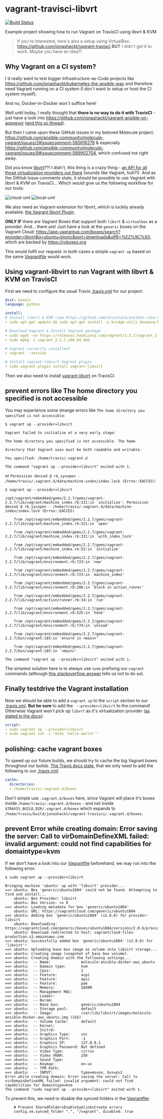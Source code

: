 # vagrant-travisci-libvrt

[![Build Status](https://travis-ci.org/jonashackt/vagrant-travisci-libvrt.svg?branch=master)](https://travis-ci.org/jonashackt/vagrant-travisci-libvrt)

Example project showing how to run Vagrant on TravisCI using libvrt & KVM

> If you're interested, here's also a setup using VirtualBox: https://github.com/jonashackt/vagrant-travisci __BUT__ I didn't get it to work. Maybe you have an idea?!


## Why Vagrant on a CI system?

I´d really want to test bigger Infrastructure-as-Code projects like https://github.com/jonashackt/kubernetes-the-ansible-way and therefore need Vagrant running on a CI system (I don´t want to setup or host the CI system myself).

And no, Docker-in-Docker won´t suffice here!

Well until today, I really thought that __there is no way to do it with TravisCI__ - just have a look into https://github.com/jonashackt/vagrant-ansible-on-appveyor ([and this so thread](https://stackoverflow.com/questions/31828555/using-vagrant-on-cloud-ci-services)).

But then I came upon these GitHub issues in my beloved Molecule project: https://github.com/ansible-community/molecule-vagrant/issues/2#issuecomment-585616279 & especially https://github.com/ansible-community/molecule-vagrant/issues/8#issuecomment-589902704, which confused me right away.

Did you know [libvirt](https://libvirt.org/)??! I didn't, this thing is a crazy thing - [an API for all those virtualization providers out there](https://help.ubuntu.com/lts/serverguide/libvirt.html) (sounds like Vagrant, huh?!). And as the GitHub Issue comments state, it should be possible to use Vagrant with libvrt & KVM on TravisCI... Which would give us the following workflow for our tools:

![cloud-uml](http://www.plantuml.com/plantuml/proxy?cache=no&src=https://raw.githubusercontent.com/jonashackt/vagrant-travisci-libvrt/master/cloud.iuml)
![local-uml](http://www.plantuml.com/plantuml/proxy?cache=no&src=https://raw.githubusercontent.com/jonashackt/vagrant-travisci-libvrt/master/local.iuml)

We also need an Vagrant-extension for libvirt, which is luckily already available: [the Vagrant libvirt Plugin](https://github.com/vagrant-libvirt/vagrant-libvirt)

__ONLY IF__ there are Vagrant Boxes that support both `libvrt` & `virtualbox` as a provider. And... there are! Just have a look at the `generic` boxes on the Vagrant Cloud: https://app.vagrantup.com/boxes/search?provider=libvirt&q=ubuntu+bionic&sort=downloads&utf8=%E2%9C%93, which are backed by https://roboxes.org

This would fulfil our request: in both cases a simple `vagrant up` based on the same [Vagrantfile](Vagrantfile) would work.

## Using vagrant-libvirt to run Vagrant with libvrt & KVM on TravisCI

First we need to configure the usual Travis [.travis.yml](.travis.yml) for our project:

```yaml
dist: bionic
language: python

install:
# Install libvrt & KVM (see https://github.com/alvistack/ansible-role-virtualbox/blob/master/.travis.yml)
- sudo apt-get update && sudo apt-get install -y bridge-utils dnsmasq-base ebtables libvirt-bin libvirt-dev qemu-kvm qemu-utils ruby-dev

# Download Vagrant & Install Vagrant package
- sudo wget -nv https://releases.hashicorp.com/vagrant/2.2.7/vagrant_2.2.7_x86_64.deb
- sudo dpkg -i vagrant_2.2.7_x86_64.deb

# Vagrant correctly installed?
- vagrant --version

# Install vagrant-libvirt Vagrant plugin
- sudo vagrant plugin install vagrant-libvirt
```
 
Then we also need to install [vagrant-libvirt](https://github.com/vagrant-libvirt/vagrant-libvirt) on TravisCI.

## prevent errors like The home directory you specified is not accessible

You may experience some strange errors like `The home directory you specified is not accessible`:

```
$ vagrant up --provider=libvirt

Vagrant failed to initialize at a very early stage:

The home directory you specified is not accessible. The home

directory that Vagrant uses must be both readable and writable.

You specified: /home/travis/.vagrant.d

The command "vagrant up --provider=libvirt" exited with 1.
```

or `Permission denied @ rb_sysopen - /home/travis/.vagrant.d/data/machine-index/index.lock (Errno::EACCES)`:

```
$ vagrant up --provider=libvirt

/opt/vagrant/embedded/gems/2.2.7/gems/vagrant-2.2.7/lib/vagrant/machine_index.rb:321:in `initialize': Permission denied @ rb_sysopen - /home/travis/.vagrant.d/data/machine-index/index.lock (Errno::EACCES)

	from /opt/vagrant/embedded/gems/2.2.7/gems/vagrant-2.2.7/lib/vagrant/machine_index.rb:321:in `open'

	from /opt/vagrant/embedded/gems/2.2.7/gems/vagrant-2.2.7/lib/vagrant/machine_index.rb:321:in `with_index_lock'

	from /opt/vagrant/embedded/gems/2.2.7/gems/vagrant-2.2.7/lib/vagrant/machine_index.rb:52:in `initialize'

	from /opt/vagrant/embedded/gems/2.2.7/gems/vagrant-2.2.7/lib/vagrant/environment.rb:723:in `new'

	from /opt/vagrant/embedded/gems/2.2.7/gems/vagrant-2.2.7/lib/vagrant/environment.rb:723:in `machine_index'

	from /opt/vagrant/embedded/gems/2.2.7/gems/vagrant-2.2.7/lib/vagrant/environment.rb:206:in `block in action_runner'

	from /opt/vagrant/embedded/gems/2.2.7/gems/vagrant-2.2.7/lib/vagrant/action/runner.rb:34:in `run'

	from /opt/vagrant/embedded/gems/2.2.7/gems/vagrant-2.2.7/lib/vagrant/environment.rb:525:in `hook'

	from /opt/vagrant/embedded/gems/2.2.7/gems/vagrant-2.2.7/lib/vagrant/environment.rb:774:in `unload'

	from /opt/vagrant/embedded/gems/2.2.7/gems/vagrant-2.2.7/bin/vagrant:185:in `ensure in <main>'

	from /opt/vagrant/embedded/gems/2.2.7/gems/vagrant-2.2.7/bin/vagrant:185:in `<main>'

The command "vagrant up --provider=libvirt" exited with 1.
```

The simplest solution here is to always use `sudo` prefixing our `vagrant` commands (although [this stackoverflow answer](https://stackoverflow.com/a/29438084/4964553) tells us not to do so).

## Finally testdrive the Vagrant installation

Now we should be able to add a `vagrant up` to the `script` section to our [.travis.yml](.travis.yml). __But be sure__ to add the ` --provider=libvirt` to the command! Otherwise Vagrant won't pick up `libvrt` as it's virtualization provider ([as stated in the docs](https://github.com/vagrant-libvirt/vagrant-libvirt#start-vm9)):

```yaml
script:
- sudo vagrant up --provider=libvirt
- sudo vagrant ssh -c "echo 'hello world!'"
```

## polishing: cache vagrant boxes

To speed up our future builds, we should try to cache the big Vagrant boxes throughout our builds. [The Travis docs state](https://docs.travis-ci.com/user/caching/#arbitrary-directories), that we only need to add the following to our [.travis.yml](.travis.yml):

```yaml
cache:
  directories:
  - /home/travis/.vagrant.d/boxes
```

Don't simple use `.vagrant.d/boxes` here, since Vagrant will place it's boxes inside `/home/travis/.vagrant.d/boxes` - and not inside `$TRAVIS_BUILD_DIR/.vagrant.d/boxes` which expands to `/home/travis/build/jonashackt/vagrant-travisci/.vagrant.d/boxes`.


## prevent Error while creating domain: Error saving the server: Call to virDomainDefineXML failed: invalid argument: could not find capabilities for domaintype=kvm

If we don't have a look into our [Vagrantfile](Vagrantfile) beforehand, we may run into the following error:

```
$ sudo vagrant up --provider=libvirt

Bringing machine 'ubuntu' up with 'libvirt' provider...
==> ubuntu: Box 'generic/ubuntu1804' could not be found. Attempting to find and install...
    ubuntu: Box Provider: libvirt
    ubuntu: Box Version: >= 0
==> ubuntu: Loading metadata for box 'generic/ubuntu1804'
    ubuntu: URL: https://vagrantcloud.com/generic/ubuntu1804
==> ubuntu: Adding box 'generic/ubuntu1804' (v2.0.6) for provider: libvirt
    ubuntu: Downloading: https://vagrantcloud.com/generic/boxes/ubuntu1804/versions/2.0.6/providers/libvirt.box
    ubuntu: Download redirected to host: vagrantcloud-files-production.s3.amazonaws.com
==> ubuntu: Successfully added box 'generic/ubuntu1804' (v2.0.6) for 'libvirt'!
==> ubuntu: Uploading base box image as volume into libvirt storage...
==> ubuntu: Creating image (snapshot of base box volume).
==> ubuntu: Creating domain with the following settings...
==> ubuntu:  -- Name:              molecule-ansible-docker-aws_ubuntu
==> ubuntu:  -- Domain type:       kvm
==> ubuntu:  -- Cpus:              2
==> ubuntu:  -- Feature:           acpi
==> ubuntu:  -- Feature:           apic
==> ubuntu:  -- Feature:           pae
==> ubuntu:  -- Memory:            2048M
==> ubuntu:  -- Management MAC:    
==> ubuntu:  -- Loader:            
==> ubuntu:  -- Nvram:             
==> ubuntu:  -- Base box:          generic/ubuntu1804
==> ubuntu:  -- Storage pool:      default
==> ubuntu:  -- Image:             /var/lib/libvirt/images/molecule-ansible-docker-aws_ubuntu.img (32G)
==> ubuntu:  -- Volume Cache:      default
==> ubuntu:  -- Kernel:            
==> ubuntu:  -- Initrd:            
==> ubuntu:  -- Graphics Type:     vnc
==> ubuntu:  -- Graphics Port:     -1
==> ubuntu:  -- Graphics IP:       127.0.0.1
==> ubuntu:  -- Graphics Password: Not defined
==> ubuntu:  -- Video Type:        cirrus
==> ubuntu:  -- Video VRAM:        256
==> ubuntu:  -- Sound Type:	
==> ubuntu:  -- Keymap:            en-us
==> ubuntu:  -- TPM Path:          
==> ubuntu:  -- INPUT:             type=mouse, bus=ps2
Error while creating domain: Error saving the server: Call to virDomainDefineXML failed: invalid argument: could not find capabilities for domaintype=kvm 
The command "sudo vagrant up --provider=libvirt" exited with 1.
``` 

To prevent this, we need to disable the synced folders in the [Vagrantfile](Vagrantfile):

```
    # Prevent SharedFoldersEnableSymlinksCreate errors
    config.vm.synced_folder ".", "/vagrant", disabled: true
```
